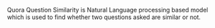 Quora Question Similarity is Natural Language processing based model which is used to find whether two questions asked are similar or not.

